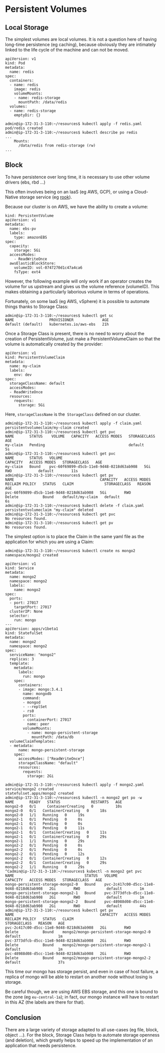 # Persistent Volumes

## Local Storage

The simplest volumes are local volumes. It is not a question here of having long-time persistence (eg caching), because obviously they are intimately linked to the life cycle of the machine and can not be moved.

```
apiVersion: v1
kind: Pod
metadata:
  name: redis
spec:
  containers:
  - name: redis
    image: redis
    volumeMounts:
    - name: redis-storage
      mountPath: /data/redis
  volumes:
  - name: redis-storage
    emptyDir: {}
```

```
admin@ip-172-31-3-110:~/resources$ kubectl apply -f redis.yaml
pod/redis created
admin@ip-172-31-3-110:~/resources$ kubectl describe po redis
...
    Mounts:
      /data/redis from redis-storage (rw)
...
```

## Block

To have persistence over long time, it is necessary to use other volume drivers (ebs, rbd ...)

This often involves being on an IaaS (eg AWS, GCP), or using a Cloud-Native storage service (eg [rook](https://rook.io/)).

Because our cluster is on AWS, we have the ability to create a volume:

```
kind: PersistentVolume
apiVersion: v1
metadata:
  name: ebs-pv
  labels:
    type: amazonEBS
spec:
  capacity:
    storage: 5Gi
  accessModes:
    - ReadWriteOnce
  awsElasticBlockStore:
    volumeID: vol-0747270d1c47a4ca6
    fsType: ext4
```

However, the following example will only work if an operator creates the volume for us upstream and gives us the volume reference (volumeID). This makes obtaining a particularly laborious volume in terms of operations.

Fortunately, on some IaaS (eg AWS, vSphere) it is possible to automate things thanks to Storage Class:

```
admin@ip-172-31-3-110:~/resources$ kubectl get sc
NAME                PROVISIONER             AGE
default (default)   kubernetes.io/aws-ebs   21h
```

Once a Storage Class is present, there is no need to worry about the creation of PersistentVolume, just make a PersistentVolumeClaim so that the volume is automatically created by the provider:

```
apiVersion: v1
kind: PersistentVolumeClaim
metadata:
  name: my-claim
  labels:
    env: dev
spec:
  storageClassName: default
  accessModes:
  - ReadWriteOnce
  resources:
    requests:
      storage: 5Gi
```

Here, `storageClassName` is the` StorageClass` defined on our cluster.

```
admin@ip-172-31-3-110:~/resources$ kubectl apply -f claim.yaml
persistentvolumeclaim/my-claim created
admin@ip-172-31-3-110:~/resources$ kubectl get pvc
NAME       STATUS    VOLUME   CAPACITY   ACCESS MODES   STORAGECLASS   AGE
my-claim   Pending                                      default        5s
admin@ip-172-31-3-110:~/resources$ kubectl get pvc
NAME       STATUS   VOLUME                                     CAPACITY   ACCESS MODES   STORAGECLASS   AGE
my-claim   Bound    pvc-60f69899-d5cb-11e8-9d48-0218d63ab908   5Gi        RWO            default        11s
admin@ip-172-31-3-110:~/resources$ kubectl get pv
NAME                                       CAPACITY   ACCESS MODES   RECLAIM POLICY   STATUS   CLAIM              STORAGECLASS   REASON   AGE
pvc-60f69899-d5cb-11e8-9d48-0218d63ab908   5Gi        RWO            Delete           Bound    default/my-claim   default                 6s
admin@ip-172-31-3-110:~/resources$ kubectl delete -f claim.yaml
persistentvolumeclaim "my-claim" deleted
admin@ip-172-31-3-110:~/resources$ kubectl get pvc
No resources found.
admin@ip-172-31-3-110:~/resources$ kubectl get pv
No resources found.
```

The simplest option is to place the Claim in the same yaml file as the application for which you are using a Claim:

```
admin@ip-172-31-3-110:~/resources$ kubectl create ns mongo2
namespace/mongo2 created
```

```
apiVersion: v1
kind: Service
metadata:
  name: mongo2
  namespace: mongo2
  labels:
    name: mongo2
spec:
  ports:
  - port: 27017
    targetPort: 27017
  clusterIP: None
  selector:
    run: mongo
--- 
apiVersion: apps/v1beta1
kind: StatefulSet
metadata:
  name: mongo2
  namespace: mongo2
spec:
  serviceName: "mongo2"
  replicas: 3
  template:
    metadata:
      labels:
        run: mongo
    spec:
      containers:
      - image: mongo:3.4.1
        name: mongodb
        command:
        - mongod
        - --replSet
        - rs0
        ports:
        - containerPort: 27017
          name: peer
        volumeMounts:
          - name: mongo-persistent-storage
            mountPath: /data/db
  volumeClaimTemplates:
  - metadata:
      name: mongo-persistent-storage
    spec:
      accessModes: ["ReadWriteOnce"]
      storageClassName: "default"
      resources:
        requests:
          storage: 2Gi
```

```
admin@ip-172-31-3-110:~/resources$ kubectl apply -f mongo2.yaml
service/mongo2 created
statefulset.apps/mongo2 created
admin@ip-172-31-3-110:~/resources$ kubectl -n mongo2 get po -w
NAME       READY   STATUS              RESTARTS   AGE
mongo2-0   0/1     ContainerCreating   0          10s
mongo2-0   0/1   ContainerCreating   0     18s
mongo2-0   1/1   Running   0     19s
mongo2-1   0/1   Pending   0     0s
mongo2-1   0/1   Pending   0     0s
mongo2-1   0/1   Pending   0     11s
mongo2-1   0/1   ContainerCreating   0     11s
mongo2-1   0/1   ContainerCreating   0     29s
mongo2-1   1/1   Running   0     29s
mongo2-2   0/1   Pending   0     0s
mongo2-2   0/1   Pending   0     0s
mongo2-2   0/1   Pending   0     12s
mongo2-2   0/1   ContainerCreating   0     12s
mongo2-2   0/1   ContainerCreating   0     29s
mongo2-2   1/1   Running   0     29s
^Cadmin@ip-172-31-3-110:~/resources$ kubectl -n mongo2 get pvc
NAME                                STATUS   VOLUME                                     CAPACITY   ACCESS MODES   STORAGECLASS   AGE
mongo-persistent-storage-mongo2-0   Bound    pvc-2c417c00-d5cc-11e8-9d48-0218d63ab908   2Gi        RWO            default        1m
mongo-persistent-storage-mongo2-1   Bound    pvc-3773dfcb-d5cc-11e8-9d48-0218d63ab908   2Gi        RWO            default        1m
mongo-persistent-storage-mongo2-2   Bound    pvc-48988d08-d5cc-11e8-9d48-0218d63ab908   2Gi        RWO            default        44s
admin@ip-172-31-3-110:~/resources$ kubectl get pv
NAME                                       CAPACITY   ACCESS MODES   RECLAIM POLICY   STATUS   CLAIM                                      STORAGECLASS   REASON   AGE
pvc-2c417c00-d5cc-11e8-9d48-0218d63ab908   2Gi        RWO            Delete           Bound    mongo2/mongo-persistent-storage-mongo2-0   default                 1m
pvc-3773dfcb-d5cc-11e8-9d48-0218d63ab908   2Gi        RWO            Delete           Bound    mongo2/mongo-persistent-storage-mongo2-1   default                 1m
pvc-48988d08-d5cc-11e8-9d48-0218d63ab908   2Gi        RWO            Delete           Bound    mongo2/mongo-persistent-storage-mongo2-2   default                 37s
```

This time our mongo has storage persist, and even in case of host failure, a replica of mongo will be able to restart on another node without losing is storage.

Be careful though, we are using AWS EBS storage, and this one is bound to the zone (eg `eu-central-1a`); in fact, our mongo instance will have to restart in this AZ (the labels are there for that).

## Conclusion

There are a large variety of storage adapted to all use-cases (eg file, block, object ...). For the block, Storage Class helps to automate storage openness (and deletion), which greatly helps to speed up the implementation of an application that needs persistence.